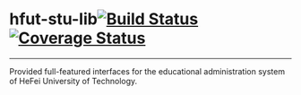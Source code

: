 # hfut-stu-lib[![Build Status](https://travis-ci.org/evilerliang/hfut-stu-lib.svg?branch=master)](https://travis-ci.org/evilerliang/hfut-stu-lib)[![Coverage Status](https://coveralls.io/repos/evilerliang/hfut-stu-lib/badge.svg?branch=master&service=github)](https://coveralls.io/github/evilerliang/hfut-stu-lib?branch=master)
----

Provided full-featured interfaces for the educational administration system of HeFei University of Technology.

